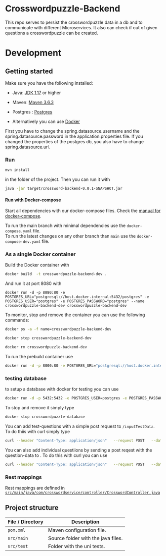 # Crosswordpuzzle-Backend
This repo serves to persist the crosswordpuzzle data in a db and to communicate with different Microservices.
It also can check if out of given questions a crosswordpuzzle can be created.

# Development
## Getting started
Make sure you have the following installed:

- Java: [JDK 1.17](https://www.oracle.com/java/technologies/javase/jdk17-archive-downloads.html) or higher
- Maven: [Maven 3.6.3](https://maven.apache.org/download.cgi)
- Postgres : [Postgres](https://www.postgresql.org/download/)

- Alternatively you can use [Docker](https://www.docker.com/)

First you have to change the spring.datasource.username and the spring.datasource.password in the application.properties file. If you changed the properties of the postgres db, you also have to change spring.datasource.url.


### Run 
```sh
mvn install
```
in the folder of the project.
Then you can run it with
```sh
java -jar target/crossword-backend-0.0.1-SNAPSHOT.jar
```

#### Run with Docker-compose

Start all dependencies with our docker-compose files.
Check the [manual for docker-compose](https://github.com/Gamify-IT/docs/blob/main/dev-manuals/languages/docker/docker-compose.md).

To run the main branch with minimal dependencies use the `docker-compose.yaml` file.\
To run the latest changes on any other branch than `main` use the `docker-compose-dev.yaml` file.

### As a single Docker container

Build the Docker container with
```sh
docker build  -t crosswordpuzzle-backend-dev .
```
And run it at port 8080 with 
```
docker run -d -p 8080:80 -e POSTGRES_URL="postgresql://host.docker.internal:5432/postgres" -e POSTGRES_USER="postgres" -e POSTGRES_PASSWORD="postgres" --name crosswordpuzzle-backend-dev crosswordpuzzle-backend-dev
```

To monitor, stop and remove the container you can use the following commands:
```sh
docker ps -a -f name=crosswordpuzzle-backend-dev
```
```sh
docker stop crosswordpuzzle-backend-dev
```
```sh
docker rm crosswordpuzzle-backend-dev
```

To run the prebuild container use
```sh
docker run -d -p 8000:80 -e POSTGRES_URL="postgresql://host.docker.internal:5432/postgres" -e POSTGRES_USER="postgres" -e POSTGRES_PASSWORD="postgres" --name crosswordpuzzle-backend ghcr.io/gamify-it/crosswordpuzzle-backend:latest
```


### testing database
to setup a database with docker for testing you can use
```sh
docker run -d -p 5432:5432 -e POSTGRES_USER=postgres -e POSTGRES_PASSWORD=postgres -e POSTGRES_DB=crosswordpuzzle  --rm --name crosswordpuzzle-database postgres
```
To stop and remove it simply type
```sh
docker stop crosswordpuzzle-database
```
You can add test-questions with a simple post request to `/inputTestData`. To do thiis with curl simply type
```sh
curl --header "Content-Type: application/json"   --request POST   --data '{}'   http://localhost:8080/inputTestData
```
You can also add individual questiions by sending a post reqest with the question-data to . To do this with curl you can use
```sh
curl --header "Content-Type: application/json"   --request POST   --data '[{"question":"Foo?","answer":"Bar"}]'   http://localhost:8080/questions/test
```

### Rest mappings
Rest mappings are defined in [`src/main/java/com/crosswordservice/controller/CrosswordController.java`](src/main/java/de/unistuttgart/crosswordbackend/crosswordbackend/controller/CrosswordController.java)

## Project structure

| File / Directory                     | Description                          |
|--------------------------------------|--------------------------------------|
| `pom.xml`                            | Maven configuration file.            |
| `src/main`                           | Source folder with the java files.   |
| `src/test`                           | Folder with the uni tests.           |

